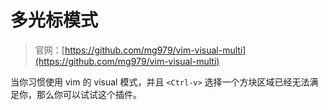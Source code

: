 # 多光标模式

> 官网：[https://github.com/mg979/vim-visual-multi](https://github.com/mg979/vim-visual-multi)

当你习惯使用 vim 的 visual 模式，并且 `<Ctrl-v>` 选择一个方块区域已经无法满足你，那么你可以试试这个插件。


